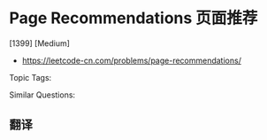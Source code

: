 # Page Recommendations 页面推荐

[1399] [Medium]

- https://leetcode-cn.com/problems/page-recommendations/

Topic Tags:

Similar Questions:

## 翻译
